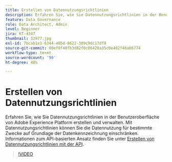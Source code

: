```yaml
---
title: Erstellen von Datennutzungsrichtlinien
description: Erfahren Sie, wie Sie Datennutzungsrichtlinien in der Benutzeroberfläche von Adobe Experience Platform erstellen und verwalten. Mit Richtlinien zur Datennutzung können Sie die Datennutzung für bestimmte Zwecke auf Grundlage der Datenkennzeichnung einschränken.
feature: Data Governance
role: Data Architect, Admin
level: Beginner
jira: KT-4347
thumbnail: 32977.jpg
exl-id: 7bcab1e1-6344-48bd-8622-309c9dc17df9
source-git-commit: 00ef0f40fb3d82f0c06428a35c0e402f46ab6774
workflow-type: tm+mt
source-wordcount: '90'
ht-degree: 48%

---
```


# Erstellen von Datennutzungsrichtlinien

Erfahren Sie, wie Sie Datennutzungsrichtlinien in der Benutzeroberfläche von Adobe Experience Platform erstellen und verwalten. Mit Datennutzungsrichtlinien können Sie die Datennutzung für bestimmte Zwecke auf Grundlage der Datenkennzeichnung einschränken. Informationen zum API-basierten Ansatz finden Sie unter [Erstellen von Datennutzungsrichtlinien mit der API](https://experienceleague.adobe.com/docs/experience-platform/data-governance/policies/create.html).

>[!VIDEO](https://video.tv.adobe.com/v/32977?learn=on)